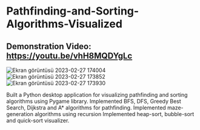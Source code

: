 # Pathfinding-and-Sorting-Algorithms-Visualized
## Demonstration Video: https://youtu.be/vhH8MQDYgLc
![Ekran görüntüsü 2023-02-27 174004](https://user-images.githubusercontent.com/62616668/221593309-22e589e6-24af-4e4d-ac44-00b8a26db0c7.png)
![Ekran görüntüsü 2023-02-27 173852](https://user-images.githubusercontent.com/62616668/221593329-49af3c36-b4cf-46b7-9fd1-7b28e1c8ef5c.png)
![Ekran görüntüsü 2023-02-27 173930](https://user-images.githubusercontent.com/62616668/221593358-ad80a1d6-0874-4ab6-bd4b-b84d36020817.png)

Built a Python desktop application for visualizing pathfinding and sorting algorithms using Pygame library.
Implemented BFS, DFS, Greedy Best Search, Dijkstra and A* algorithms for pathfinding.
Implemented maze-generation algorithms using recursion
Implemented heap-sort, bubble-sort and quick-sort visualizer.
